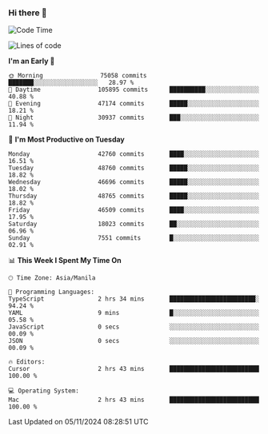 ### Hi there 👋

<!--START_SECTION:waka-->
![Code Time](http://img.shields.io/badge/Code%20Time-5%2C674%20hrs%2028%20mins-blue)

![Lines of code](https://img.shields.io/badge/From%20Hello%20World%20I%27ve%20Written-117.3%20million%20lines%20of%20code-blue)

**I'm an Early 🐤** 

```text
🌞 Morning                75058 commits       ███████░░░░░░░░░░░░░░░░░░   28.97 % 
🌆 Daytime                105895 commits      ██████████░░░░░░░░░░░░░░░   40.88 % 
🌃 Evening                47174 commits       █████░░░░░░░░░░░░░░░░░░░░   18.21 % 
🌙 Night                  30937 commits       ███░░░░░░░░░░░░░░░░░░░░░░   11.94 % 
```
📅 **I'm Most Productive on Tuesday** 

```text
Monday                   42760 commits       ████░░░░░░░░░░░░░░░░░░░░░   16.51 % 
Tuesday                  48760 commits       █████░░░░░░░░░░░░░░░░░░░░   18.82 % 
Wednesday                46696 commits       █████░░░░░░░░░░░░░░░░░░░░   18.02 % 
Thursday                 48765 commits       █████░░░░░░░░░░░░░░░░░░░░   18.82 % 
Friday                   46509 commits       ████░░░░░░░░░░░░░░░░░░░░░   17.95 % 
Saturday                 18023 commits       ██░░░░░░░░░░░░░░░░░░░░░░░   06.96 % 
Sunday                   7551 commits        █░░░░░░░░░░░░░░░░░░░░░░░░   02.91 % 
```


📊 **This Week I Spent My Time On** 

```text
🕑︎ Time Zone: Asia/Manila

💬 Programming Languages: 
TypeScript               2 hrs 34 mins       ████████████████████████░   94.24 % 
YAML                     9 mins              █░░░░░░░░░░░░░░░░░░░░░░░░   05.58 % 
JavaScript               0 secs              ░░░░░░░░░░░░░░░░░░░░░░░░░   00.09 % 
JSON                     0 secs              ░░░░░░░░░░░░░░░░░░░░░░░░░   00.09 % 

🔥 Editors: 
Cursor                   2 hrs 43 mins       █████████████████████████   100.00 % 

💻 Operating System: 
Mac                      2 hrs 43 mins       █████████████████████████   100.00 % 
```


 Last Updated on 05/11/2024 08:28:51 UTC
<!--END_SECTION:waka-->


<!--
**rad182/rad182** is a ✨ _special_ ✨ repository because its `README.md` (this file) appears on your GitHub profile.

Here are some ideas to get you started:

- 🔭 I’m currently working on ...
- 🌱 I’m currently learning ...
- 👯 I’m looking to collaborate on ...
- 🤔 I’m looking for help with ...
- 💬 Ask me about ...
- 📫 How to reach me: ...
- 😄 Pronouns: ...
- ⚡ Fun fact: ...
-->
